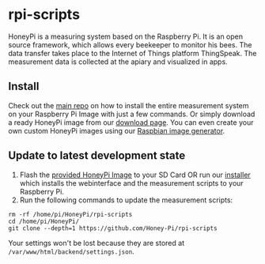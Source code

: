# rpi-scripts

HoneyPi is a measuring system based on the Raspberry Pi. It is an open source framework, which allows every beekeeper to monitor his bees. The data transfer takes place to the Internet of Things platform ThingSpeak. The measurement data is collected at the apiary and visualized in apps.

## Install

Check out the [main repo](https://github.com/Honey-Pi/HoneyPi#install) on how to install the entire measurement system on your Raspberry Pi Image with just a few commands. Or simply download a ready HoneyPi image from our [download page](https://www.honey-pi.de/downloads/). You can even create your own custom HoneyPi images using our [Raspbian image generator](https://github.com/Honey-Pi/HoneyPi-Build-Raspbian).

## Update to latest development state

1. Flash the [provided HoneyPi Image](https://www.honey-pi.de/downloads/) to your SD Card OR run our [installer](https://github.com/Honey-Pi/HoneyPi#install) which installs the webinterface and the measurement scripts to your Raspberry Pi.
2. Run the following commands to update the measurement scripts:

```
rm -rf /home/pi/HoneyPi/rpi-scripts
cd /home/pi/HoneyPi/
git clone --depth=1 https://github.com/Honey-Pi/rpi-scripts
```

Your settings won't be lost because they are stored at `/var/www/html/backend/settings.json`.
